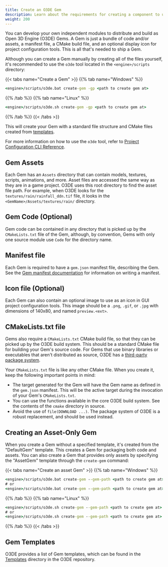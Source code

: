 ```yaml
---
title: Create an O3DE Gem
description: Learn about the requirements for creating a component to use with the Open 3D Engine Gem system.
weight: 200
---
```


You can develop your own independent modules to distribute and build as Open 3D Engine (O3DE) Gems. A Gem is just a
bundle of code and/or assets, a manifest file, a CMake build file, and an optional display icon for project configuration
tools. This is all that's needed to ship a Gem.

Although you can create a Gem manually by creating all of the files yourself, it's recommended to use the `o3de` tool located in the `<engine>/scripts` directory:

{{< tabs name="Create a Gem" >}}
{{% tab name="Windows" %}}

```cmd
<engine>/scripts/o3de.bat create-gem -gp <path to create gem at>
```

{{% /tab %}}
{{% tab name="Linux" %}}

```cmd
<engine>/scripts/o3de.sh create-gem -gp <path to create gem at>
```

{{% /tab %}}
{{< /tabs >}}

This will create your Gem with a standard file structure and CMake files created from [templates](https://github.com/o3de/o3de/tree/development/Templates).

For more information on how to use the `o3de` tool, refer to [Project Configuration CLI Reference](/docs/user-guide/project-config/cli-reference/).

## Gem Assets

Each Gem has an `Assets` directory that can contain models, textures, scripts, animations, and more. Asset files are accessed the same way as they are in a game project. O3DE uses this root directory to find the asset file path. For example, when O3DE looks for the `textures/rain/rainfall_ddn.tif` file, it looks in the `<GemName>/Assets/textures/rain/` directory.

## Gem Code (Optional)

Gem code can be contained in any directory that is picked up by the `CMakeLists.txt` file of the Gem, although, by convention, Gems with only one source module
use `Code` for the directory name.

## Manifest file

Each Gem is required to have a `gem.json` manifest file, describing the Gem. See the [Gem manifest documentation](./manifest/) for information on writing a
manifest.

## Icon file (Optional)

Each Gem can also contain an optional image to use as an icon in GUI project configuration tools. This image should be a `.png`, `.gif`, or `.jpg` with dimensions of 140x80, and named `preview.<ext>`.

## CMakeLists.txt file

Gems also require a `CMakeLists.txt` CMake build file, so that they can be picked up by the O3DE build system. This should be a standard CMake file for building your
Gem's source code. For Gems that use binary libraries or executables that aren't distributed as source, O3DE has a [third-party package system](/docs/user-guide/build/packages/).

Your `CMakeLists.txt` file is like any other CMake file. When you create it, keep the following important points in mind:

* The target generated for the Gem will have the Gem name as defined in the `gem.json` manifest.
  This will be the active target during the invocation of your Gem's `CMakeLists.txt`.
* You can use the functions available in the core O3DE build system. See the contents of the `cmake` directory in source.
* Avoid the use of `file(DOWNLOAD ...)`. The package system of O3DE is a robust replacement, and should be used instead.

## Creating an Asset-Only Gem

When you create a Gem without a specified template, it's created from the "DefaultGem" template. This creates a Gem for packaging both code and assets. You can also create a Gem that provides only assets by specifying the "AssetGem" template through the `create-gem` command:

{{< tabs name="Create an asset Gem" >}}
{{% tab name="Windows" %}}

```cmd
<engine>/scripts/o3de.bat create-gem --gem-path <path to create gem at> --template-name AssetGem
# or
<engine>/scripts/o3de.bat create-gem --gem-path <path to create gem at> --template-path <engine-root>\Templates\AssetGem
```

{{% /tab %}}
{{% tab name="Linux" %}}

```cmd
<engine>/scripts/o3de.sh create-gem --gem-path <path to create gem at> --template-name AssetGem
# or
<engine>/scripts/o3de.sh create-gem --gem-path <path to create gem at> --template-path <engine-root>\Templates\AssetGem
```

{{% /tab %}}
{{< /tabs >}}

## Gem Templates

O3DE provides a list of Gem templates, which can be found in the [Templates](https://github.com/o3de/o3de/tree/development/Templates) directory in the O3DE repository.
